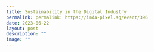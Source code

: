 ```yaml
---
title: Sustainability in the Digital Industry
permalink: permalink: https://imda-pixel.sg/event/396
date: 2023-06-22
layout: post
description: ""
image: ""
---
```

